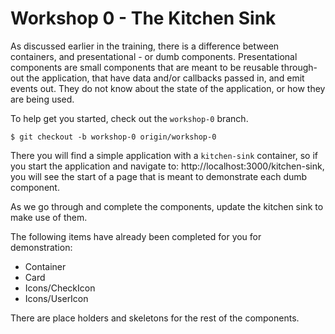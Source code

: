 # Workshop 0 - The Kitchen Sink

As discussed earlier in the training, there is a difference between containers, and presentational - or dumb components. Presentational components are small components that are meant to be reusable through-out the application, that have data and/or callbacks passed in, and emit events out. They do not know about the state of the application, or how they are being used.


To help get you started, check out the `workshop-0` branch.

```shell
$ git checkout -b workshop-0 origin/workshop-0
```

There you will find a simple application with a  `kitchen-sink` container, so if you start the application and navigate to: http://localhost:3000/kitchen-sink, you will see the start of a page that is meant to demonstrate each dumb component.

As we go through and complete the components, update the kitchen sink to make use of them.

The following items have already been completed for you for demonstration:

- Container
- Card
- Icons/CheckIcon
- Icons/UserIcon

There are place holders and skeletons for the rest of the components.

